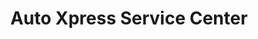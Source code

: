 ---
title: "Auto Xpress Service Center"
url: /joplin/auto-xpress-service-center/
shop: car repair
---
